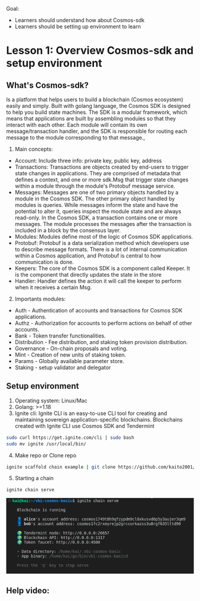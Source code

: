 Goal: 
* Learners should understand how about Cosmos-sdk
* Learners should be setting up environment to learn

# Lesson 1: Overview Cosmos-sdk and setup environment

## What's Cosmos-sdk? 
Is a platform that helps users to build a blockchain (Cosmos ecosystem) easily and simply. Built with golang language, the Cosmos SDK is designed to help you build state machines. The SDK is a modular framework, which means that applications are built by assembling modules so that they interact with each other. Each module will contain its own message/transaction handler, and the SDK is responsible for routing each message to the module corresponding to that message., 

1. Main concepts:
* Account: Include three info: private key, public key, address 
* Transactions: Transactions are objects created by end-users to trigger state changes in applications. They are comprised of metadata that defines a context, and one or more sdk.Msg that trigger state changes within a module through the module's Protobuf message service.
* Messages: Messages are one of two primary objects handled by a module in the Cosmos SDK. The other primary object handled by modules is queries. While messages inform the state and have the potential to alter it, queries inspect the module state and are always read-only. In the Cosmos SDK, a transaction contains one or more messages. The module processes the messages after the transaction is included in a block by the consensus layer.
* Modules: Modules define most of the logic of Cosmos SDK applications.
* Protobuf: Protobuf is a data serialization method which developers use to describe message formats. There is a lot of internal communication within a Cosmos application, and Protobuf is central to how communication is done.
* Keepers: The core of the Cosmos SDK is a component called Keeper. It is the component that directly updates the state in the store
* Handler: Handler defines the action it will call the keeper to perform when it receives a certain Msg.

2. Importants modules:

* Auth - Authentication of accounts and transactions for Cosmos SDK applications.
* Authz - Authorization for accounts to perform actions on behalf of other accounts.
* Bank - Token transfer functionalities.
* Distribution - Fee distribution, and staking token provision distribution.
* Governance - On-chain proposals and voting.
* Mint - Creation of new units of staking token.
* Params - Globally available parameter store.
* Staking - setup validator and delegator

## Setup environment
1. Operating system: Linux/Mac
2. Golang: >=1.18
3. Ignite cli: Ignite CLI is an easy-to-use CLI tool for creating and maintaining sovereign application-specific blockchains. Blockchains created with Ignite CLI use Cosmos SDK and Tendermint
```bash
sudo curl https://get.ignite.com/cli | sudo bash
sudo mv ignite /usr/local/bin/
```
4. Make repo or Clone repo
```bash
ignite scaffold chain example | git clone https://github.com/kaito2001/learn-cosmos-sdk-vbi.git
``` 
5. Starting a chain
```bash
ignite chain serve
```
![result](images/run_chain.png "result of a chain running")

## Help video: 
